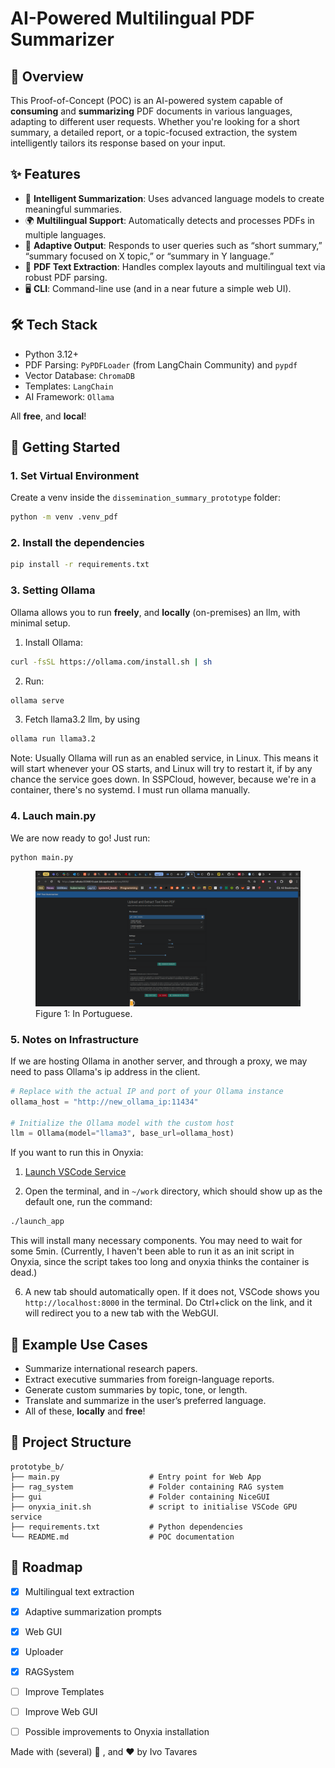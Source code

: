 # AI-Powered Multilingual PDF Summarizer

## 📘 Overview

This Proof-of-Concept (POC) is an AI-powered system capable of **consuming** and **summarizing** PDF documents in various languages, adapting to different user requests. Whether you're looking for a short summary, a detailed report, or a topic-focused extraction, the system intelligently tailors its response based on your input.

## ✨ Features

- 🧠 **Intelligent Summarization**: Uses advanced language models to create meaningful summaries.
- 🌍 **Multilingual Support**: Automatically detects and processes PDFs in multiple languages.
- 🎯 **Adaptive Output**: Responds to user queries such as “short summary,” “summary focused on X topic,” or “summary in Y language.”
- 📄 **PDF Text Extraction**: Handles complex layouts and multilingual text via robust PDF parsing.
- 🖥️ **CLI**: Command-line use (and in a near future a simple web UI).

## 🛠️ Tech Stack

- Python 3.12+
- PDF Parsing: `PyPDFLoader` (from LangChain Community) and `pypdf`
- Vector Database: `ChromaDB`
- Templates: `LangChain`
- AI Framework: `Ollama` 

All **free**, and **local**!


## 🚀 Getting Started


### 1. Set Virtual Environment
Create a venv inside the `dissemination_summary_prototype` folder:
```bash
python -m venv .venv_pdf
```

### 2. Install the dependencies

```bash
pip install -r requirements.txt
```

### 3. Setting Ollama
Ollama allows you to run **freely**, and **locally** (on-premises) an llm, with minimal setup.
1. Install Ollama:
```bash
curl -fsSL https://ollama.com/install.sh | sh
```
2. Run: 
```bash
ollama serve
```
3. Fetch llama3.2 llm, by using
```bash
ollama run llama3.2
```
Note: Usually Ollama will run as an enabled service, in Linux. 
This means it will start whenever your 
OS starts, and Linux will try to restart it, if by any chance the service goes down.
In SSPCloud, however, because we're in a container, there's no systemd. I must run ollama 
manually.


### 4. Lauch main.py
We are now ready to go! 
Just run:
```bash
python main.py
```
<figure>
  <img src="pictures/nicegui_interface.png" alt="Description" width="600"/>
  <figcaption>Figure 1: In Portuguese.</figcaption>
</figure>

### 5. Notes on Infrastructure

If we are hosting Ollama in another server, and through a proxy, we may need to pass Ollama's
ip address in the client.
```python
# Replace with the actual IP and port of your Ollama instance
ollama_host = "http://new_ollama_ip:11434"

# Initialize the Ollama model with the custom host
llm = Ollama(model="llama3", base_url=ollama_host)
```

If you want to run this in Onyxia:
1. [Launch VSCode Service](https://datalab.sspcloud.fr/launcher/ide/vscode-pytorch-gpu?name=vscode-pytorch-gpu&version=2.3.16&s3=region-79669f20&init.personalInit=«https%3A%2F%2Fraw.githubusercontent.com%2FAIML4OS%2FWP12%2Frefs%2Fheads%2Fmain%2Fwp12_hackathon%2Fdissemination_summary_prototype%2Fprototype_b%2Fonyxia_init.sh»&networking.user.enabled=true&networking.user.ports[0]=8000&autoLaunch=true)

2. Open the terminal, and in `~/work` directory, which should show up as the default one, run the command:
```bash
./launch_app
```
This will install many necessary components. You may need to wait for some 5min. 
(Currently, I haven't been able to run it as an init script in Onyxia, since the script takes too long and onyxia thinks the container is dead.)

6. A new tab should automatically open. If it does not, VSCode shows you `http://localhost:8000` in the terminal.
Do Ctrl+click on the link, and it will redirect you to a new tab with the WebGUI.

## 🧾 Example Use Cases

- Summarize international research papers.
- Extract executive summaries from foreign-language reports.
- Generate custom summaries by topic, tone, or length.
- Translate and summarize in the user’s preferred language.
- All of these, **locally** and **free**! 

## 📂 Project Structure

```
prototybe_b/
├── main.py                    # Entry point for Web App
├── rag_system                 # Folder containing RAG system
├── gui                        # Folder containing NiceGUI 
├── onyxia_init.sh             # script to initialise VSCode GPU service
├── requirements.txt           # Python dependencies
└── README.md                  # POC documentation
```

## 📌 Roadmap

- [x] Multilingual text extraction
- [x] Adaptive summarization prompts
- [x] Web GUI
- [x] Uploader
- [x] RAGSystem
- [ ] Improve Templates
- [ ] Improve Web GUI
- [ ] Possible improvements to Onyxia installation


Made with (several) 🤖 , and ❤️ by Ivo Tavares
